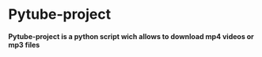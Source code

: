 # Pytube-project
#### Pytube-project is a python script wich allows to download mp4 videos or mp3 files
